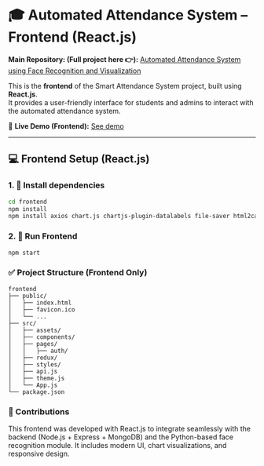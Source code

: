 # 🎓 Automated Attendance System – Frontend (React.js)

**Main Repository: (Full project here 👉):** [Automated Attendance System using Face Recognition and Visualization](https://github.com/Vinaykrish25/Automated-Attendance-System-using-Face-Recognition-and-Visualization.git)

This is the **frontend** of the Smart Attendance System project, built using **React.js**.  
It provides a user-friendly interface for students and admins to interact with the automated attendance system.

🔗 **Live Demo (Frontend):** [See demo](https://automated-attendance-system-fronten.vercel.app/)

---

## 💻 Frontend Setup (React.js)

### 1. 📁 Install dependencies

```bash
cd frontend
npm install
npm install axios chart.js chartjs-plugin-datalabels file-saver html2canvas jspdf react-chartjs-2 react-heatmap-grid react-icons react-router-dom xlsx
```

### 2. 🚀 Run Frontend

```bash
npm start
```

### ✅ Project Structure (Frontend Only)

```
frontend
├── public/
│   ├── index.html
│   ├── favicon.ico
│   └── ...
├── src/
│   ├── assets/
│   ├── components/
│   ├── pages/
│   │   ├── auth/
│   ├── redux/
│   ├── styles/
│   ├── api.js
│   ├── theme.js
│   └── App.js
└── package.json
```

### 🧠 Contributions

This frontend was developed with React.js to integrate seamlessly with the backend (Node.js + Express + MongoDB) and the Python-based face recognition module. It includes modern UI, chart visualizations, and responsive design.

```